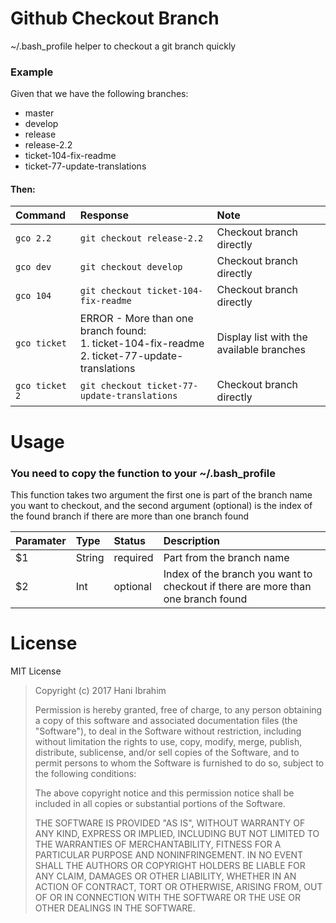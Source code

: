 # Github Checkout Branch
~/.bash_profile helper to checkout a git branch quickly 

### Example
Given that we have the following branches:
- master
- develop
- release
- release-2.2
- ticket-104-fix-readme
- ticket-77-update-translations

#### Then:

| Command        | Response                                   | Note                     |
| :------------- | :----------------------------------------- | :----------------------- |
| `gco 2.2`      | `git checkout release-2.2`                   | Checkout branch directly |
| `gco dev`      | `git checkout develop`                       | Checkout branch directly |
| `gco 104`      | `git checkout ticket-104-fix-readme`         | Checkout branch directly |
| `gco ticket`   | ERROR - More than one branch found:<br>1. ticket-104-fix-readme<br>2. ticket-77-update-translations | Display list with the available branches |
| `gco ticket 2` | `git checkout ticket-77-update-translations` | Checkout branch directly |


# Usage

### You need to copy the function to your ~/.bash_profile

This function takes two argument the first one is part of the branch name you want to checkout,
and the second argument (optional) is the index of the found branch if there are more than one branch found

| Paramater | Type   | Status   | Description               |
| :-------- | :----- | :------- | :------------------------ |
| $1        | String | required | Part from the branch name |
| $2        | Int    | optional | Index of the branch you want to checkout if there are more than one branch found |

# License
MIT License

> Copyright (c) 2017 Hani Ibrahim
> 
> Permission is hereby granted, free of charge, to any person obtaining a copy
> of this software and associated documentation files (the "Software"), to deal
> in the Software without restriction, including without limitation the rights
> to use, copy, modify, merge, publish, distribute, sublicense, and/or sell
> copies of the Software, and to permit persons to whom the Software is
> furnished to do so, subject to the following conditions:
> 
> The above copyright notice and this permission notice shall be included in all
> copies or substantial portions of the Software.
> 
> THE SOFTWARE IS PROVIDED "AS IS", WITHOUT WARRANTY OF ANY KIND, EXPRESS OR
> IMPLIED, INCLUDING BUT NOT LIMITED TO THE WARRANTIES OF MERCHANTABILITY,
> FITNESS FOR A PARTICULAR PURPOSE AND NONINFRINGEMENT. IN NO EVENT SHALL THE
> AUTHORS OR COPYRIGHT HOLDERS BE LIABLE FOR ANY CLAIM, DAMAGES OR OTHER
> LIABILITY, WHETHER IN AN ACTION OF CONTRACT, TORT OR OTHERWISE, ARISING FROM,
> OUT OF OR IN CONNECTION WITH THE SOFTWARE OR THE USE OR OTHER DEALINGS IN THE
> SOFTWARE.
